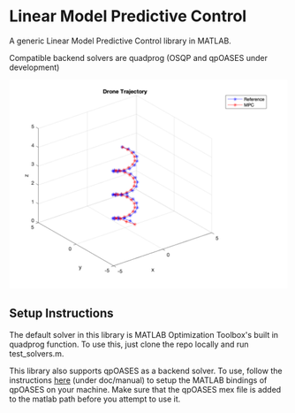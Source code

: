 # Linear Model Predictive Control
A generic Linear Model Predictive Control library in MATLAB. 

Compatible backend solvers are quadprog (OSQP and qpOASES under development)

![Linear MPC Tracking](images/LinearMPCTracking.png)


## Setup Instructions
The default solver in this library is MATLAB Optimization Toolbox's built in quadprog function. To use this, just clone the repo locally and run test_solvers.m.

This library also supports qpOASES as a backend solver. To use, follow the instructions [here](https://github.com/coin-or/qpOASES) (under doc/manual) to setup the MATLAB bindings of qpOASES on your machine. Make sure that the qpOASES mex file is added to the matlab path before you attempt to use it.

